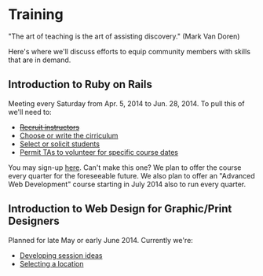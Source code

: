 Training
========

"The art of teaching is the art of assisting discovery." (Mark Van Doren)

Here's where we'll discuss efforts to equip community members with skills that are in demand.

Introduction to Ruby on Rails
---
Meeting every Saturday from Apr. 5, 2014 to Jun. 28, 2014. To pull this of we'll need to:
* ~~[Recruit instructors](https://github.com/qcmerge/training/issues/2)~~
* [Choose or write the cirriculum](https://github.com/qcmerge/training/issues/3)
* [Select or solicit students](https://github.com/qcmerge/training/issues/4)
* [Permit TAs to volunteer for specific course dates](https://github.com/qcmerge/training/issues/5)

You may sign-up [here](http://www.eventbrite.com/e/introduction-to-ruby-on-rails-12-weeks-tickets-10670011291). Can't make this one? We plan to offer the course every quarter for the foreseeable future. We also plan to offer an "Advanced Web Development" course starting in July 2014 also to run every quarter.

Introduction to Web Design for Graphic/Print Designers
---
Planned for late May or early June 2014. Currently we're:
* [Developing session ideas](https://github.com/qcmerge/training/issues/9)
* [Selecting a location](https://github.com/qcmerge/training/issues/10)
